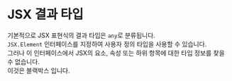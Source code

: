 # JSX 결과 타입

기본적으로 JSX 표현식의 결과 타입은 `any`로 분류됩니다.<br/>
`JSX.Element` 인터페이스를 지정하여 사용자 정의 타입을 사용할 수 있습니다.<br/>
그러나 이 인터페이스에서 JSX의 요소, 속성 또는 하위 항목에 대한 타입 정보를 찾을 수 없습니다.<br/>
이것은 블랙박스 입니다.